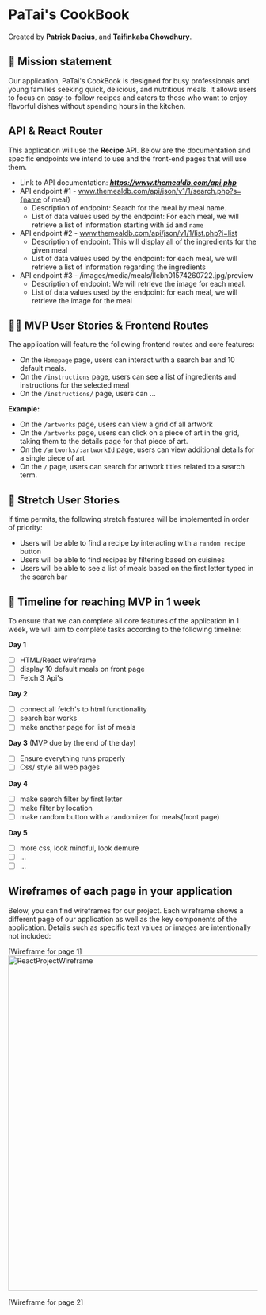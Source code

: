 # PaTai's CookBook

Created by **Patrick Dacius**, and **Taifinkaba Chowdhury**.

## 🚀 Mission statement

Our application, PaTai's CookBook  is designed for busy professionals and young families seeking quick, delicious, and nutritious meals. It allows users to focus on easy-to-follow recipes and caters to those who want to enjoy flavorful dishes without spending hours in the kitchen.

## API & React Router

This application will use the **Recipe** API. Below are the documentation and specific endpoints we intend to use and the front-end pages that will use them.

- Link to API documentation: ***https://www.themealdb.com/api.php***
- API endpoint #1 - www.themealdb.com/api/json/v1/1/search.php?s={name of meal}
  - Description of endpoint: Search for the meal by meal name. 
  - List of data values used by the endpoint: For each meal, we will retrieve a list of information starting with `id` and `name`
- API endpoint #2 - www.themealdb.com/api/json/v1/1/list.php?i=list
  - Description of endpoint: This will display all of the ingredients for the given meal 
  - List of data values used by the endpoint: for each meal, we will retrieve a list of information regarding the ingredients 
- API endpoint #3 - /images/media/meals/llcbn01574260722.jpg/preview
  - Description of endpoint: We will retrieve the image for each meal. 
  - List of data values used by the endpoint: for each meal, we will retrieve the image for the meal 


## 👩‍💻 MVP User Stories & Frontend Routes

The application will feature the following frontend routes and core features:

* On the `Homepage` page, users can interact with a search bar and 10 default meals. 
* On the `/instructions` page, users can see a list of ingredients and instructions for the selected meal
* On the `/instructions/` page, users can ...

**Example:**
- On the `/artworks` page, users can view a grid of all artwork
- On the `/artworks` page, users can click on a piece of art in the grid, taking them to the details page for that piece of art.
- On the `/artworks/:artworkId` page, users can view additional details for a single piece of art
- On the `/` page, users can search for artwork titles related to a search term.

## 🤔 Stretch User Stories

If time permits, the following stretch features will be implemented in order of priority:

* Users will be able to find a recipe by interacting with a `random recipe` button 
* Users will be able to find recipes by filtering based on cuisines 
* Users will be able to see a list of meals based on the first letter typed in the search bar 


## 📆 Timeline for reaching MVP in 1 week

To ensure that we can complete all core features of the application in 1 week, we will aim to complete tasks according to the following timeline:

**Day 1**
- [ ] HTML/React wireframe
- [ ] display 10 default meals on front page
- [ ] Fetch 3 Api's

**Day 2**
- [ ] connect all fetch's to html functionality 
- [ ] search bar works
- [ ] make another page for list of meals

**Day 3** (MVP due by the end of the day)
- [ ] Ensure everything runs properly
- [ ] Css/ style all web pages

**Day 4**
- [ ] make search filter by first letter
- [ ] make filter by location
- [ ] make random button with a randomizer for meals(front page)

**Day 5**
- [ ] more css, look mindful, look demure
- [ ] ...
- [ ] ...

## Wireframes of each page in your application

Below, you can find wireframes for our project. Each wireframe shows a different page of our application as well as the key components of the application. Details such as specific text values or images are intentionally not included:

[Wireframe for page 1]
<img width="676" alt="ReactProjectWireframe" src="https://github.com/user-attachments/assets/e68f4c73-ca60-494c-9a32-01f7a3bd379f">


[Wireframe for page 2]
